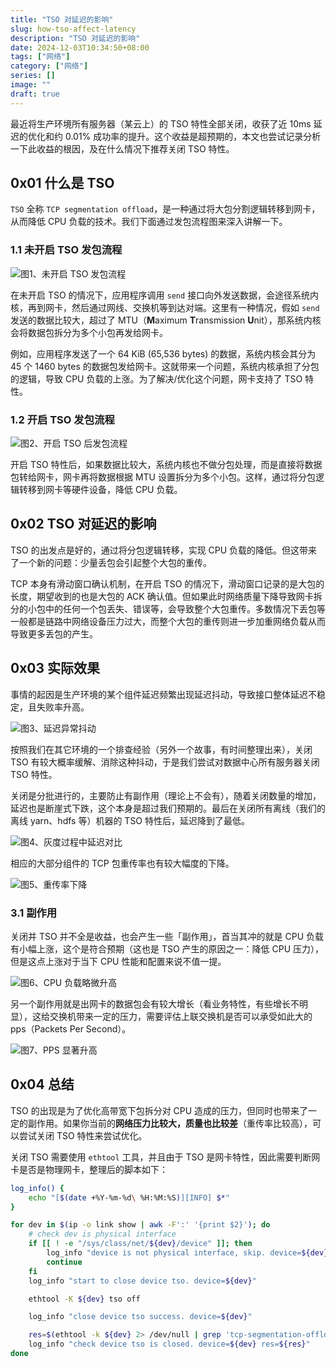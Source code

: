 ```yaml
---
title: "TSO 对延迟的影响"
slug: how-tso-affect-latency
description: "TSO 对延迟的影响"
date: 2024-12-03T10:34:50+08:00
tags: ["网络"]
category: ["网络"]
series: []
image: ""
draft: true
---
```


最近将生产环境所有服务器（某云上）的 TSO 特性全部关闭，收获了近 10ms 延迟的优化和约 0.01% 成功率的提升。这个收益是超预期的，本文也尝试记录分析一下此收益的根因，及在什么情况下推荐关闭 TSO 特性。

## 0x01 什么是 TSO

`TSO` 全称 `TCP segmentation offload`，是一种通过将大包分割逻辑转移到网卡，从而降低 CPU 负载的技术。我们下面通过发包流程图来深入讲解一下。

### 1.1 未开启 TSO 发包流程

![图1、未开启 TSO 发包流程](https://r2.kdefan.net/blog/2024/12/01_未开启_TSO_发包流程.png)

在未开启 TSO 的情况下，应用程序调用 `send` 接口向外发送数据，会途径系统内核，再到网卡，然后通过网线、交换机等到达对端。这里有一种情况，假如 `send` 发送的数据比较大，超过了 MTU（**M**aximum **T**ransmission **U**nit），那系统内核会将数据包拆分为多个小包再发给网卡。

例如，应用程序发送了一个 64 KiB (65,536 bytes) 的数据，系统内核会其分为 45 个 1460 bytes 的数据包发给网卡。这就带来一个问题，系统内核承担了分包的逻辑，导致 CPU 负载的上涨。为了解决/优化这个问题，网卡支持了 TSO 特性。

### 1.2 开启 TSO 发包流程

![图2、开启 TSO 后发包流程](https://r2.kdefan.net/blog/2024/12/02_开启_TSO_后发包流程.png)

开启 TSO 特性后，如果数据比较大，系统内核也不做分包处理，而是直接将数据包转给网卡，网卡再将数据根据 MTU 设置拆分为多个小包。这样，通过将分包逻辑转移到网卡等硬件设备，降低 CPU 负载。

## 0x02 TSO 对延迟的影响

TSO 的出发点是好的，通过将分包逻辑转移，实现 CPU 负载的降低。但这带来了一个新的问题：少量丢包会引起整个大包的重传。

TCP 本身有滑动窗口确认机制，在开启 TSO 的情况下，滑动窗口记录的是大包的长度，期望收到的也是大包的 ACK 确认值。但如果此时网络质量下降导致网卡拆分的小包中的任何一个包丢失、错误等，会导致整个大包重传。多数情况下丢包等一般都是链路中网络设备压力过大，而整个大包的重传则进一步加重网络负载从而导致更多丢包的产生。

## 0x03 实际效果

事情的起因是生产环境的某个组件延迟频繁出现延迟抖动，导致接口整体延迟不稳定，且失败率升高。

![图3、延迟异常抖动](https://r2.kdefan.net/blog/2024/12/03_延迟异常抖动.png)

按照我们在其它环境的一个排查经验（另外一个故事，有时间整理出来），关闭 TSO 有较大概率缓解、消除这种抖动，于是我们尝试对数据中心所有服务器关闭 TSO 特性。

关闭是分批进行的，主要防止有副作用（理论上不会有），随着关闭数量的增加，延迟也是断崖式下跌，这个本身是超过我们预期的。最后在关闭所有离线（我们的离线 yarn、hdfs 等）机器的 TSO 特性后，延迟降到了最低。

![图4、灰度过程中延迟对比](https://r2.kdefan.net/blog/2024/12/04_灰度过程中延迟对比.png)

相应的大部分组件的 TCP 包重传率也有较大幅度的下降。

![图5、重传率下降](https://r2.kdefan.net/blog/2024/12/05_重传率下降.png)

### 3.1 副作用

关闭并 TSO 并不全是收益，也会产生一些「副作用」，首当其冲的就是 CPU 负载有小幅上涨，这个是符合预期（这也是 TSO 产生的原因之一：降低 CPU 压力），但是这点上涨对于当下 CPU 性能和配置来说不值一提。

![图6、CPU 负载略微升高](https://r2.kdefan.net/blog/2024/12/06_CPU_负载略微升高.png)

另一个副作用就是出网卡的数据包会有较大增长（看业务特性，有些增长不明显），这给交换机带来一定的压力，需要评估上联交换机是否可以承受如此大的 pps（Packets Per Second）。

![图7、PPS 显著升高](https://r2.kdefan.net/blog/2024/12/07_PPS_显著升高.png)

## 0x04 总结

TSO 的出现是为了优化高带宽下包拆分对 CPU 造成的压力，但同时也带来了一定的副作用。如果你当前的**网络压力比较大，质量也比较差**（重传率比较高），可以尝试关闭 TSO 特性来尝试优化。

关闭 TSO 需要使用 `ethtool` 工具，并且由于 TSO 是网卡特性，因此需要判断网卡是否是物理网卡，整理后的脚本如下：

```bash
log_info() {
    echo "[$(date +%Y-%m-%d\ %H:%M:%S)][INFO] $*"
}

for dev in $(ip -o link show | awk -F':' '{print $2}'); do
    # check dev is physical interface
    if [[ ! -e "/sys/class/net/${dev}/device" ]]; then
        log_info "device is not physical interface, skip. device=${dev}"
        continue
    fi
    log_info "start to close device tso. device=${dev}"

    ethtool -K ${dev} tso off

    log_info "close device tso success. device=${dev}"

    res=$(ethtool -k ${dev} 2> /dev/null | grep 'tcp-segmentation-offload')
    log_info "check device tso is closed. device=${dev} res=${res}"
done
```
